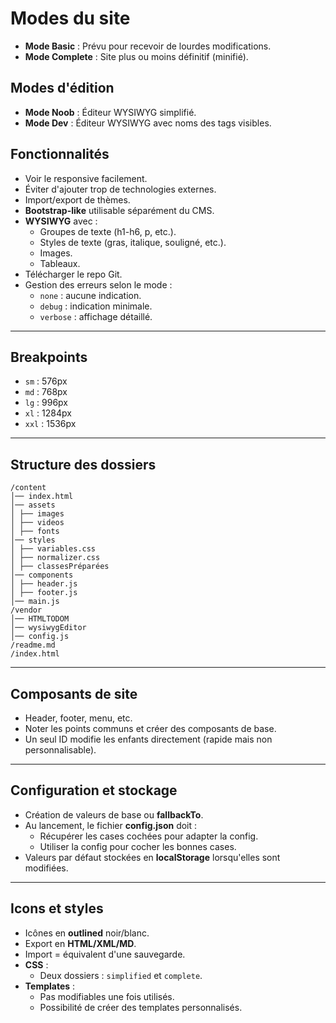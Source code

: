 # Modes du site

- **Mode Basic** : Prévu pour recevoir de lourdes modifications.
- **Mode Complete** : Site plus ou moins définitif (minifié).

## Modes d'édition

- **Mode Noob** : Éditeur WYSIWYG simplifié.
- **Mode Dev** : Éditeur WYSIWYG avec noms des tags visibles.

## Fonctionnalités

- Voir le responsive facilement.
- Éviter d'ajouter trop de technologies externes.
- Import/export de thèmes.
- **Bootstrap-like** utilisable séparément du CMS.
- **WYSIWYG** avec :
  - Groupes de texte (h1-h6, p, etc.).
  - Styles de texte (gras, italique, souligné, etc.).
  - Images.
  - Tableaux.
- Télécharger le repo Git.
- Gestion des erreurs selon le mode :
  - `none` : aucune indication.
  - `debug` : indication minimale.
  - `verbose` : affichage détaillé.

---

## Breakpoints

- `sm` : 576px  
- `md` : 768px  
- `lg` : 996px  
- `xl` : 1284px  
- `xxl` : 1536px  

---

## Structure des dossiers

```
/content 
│── index.html 
│── assets 
│ ├── images 
│ ├── videos 
│ ├── fonts 
│── styles 
│ ├── variables.css 
│ ├── normalizer.css 
│ ├── classesPréparées 
│── components 
│ ├── header.js 
│ ├── footer.js 
│── main.js
/vendor 
│── HTMLTODOM 
│── wysiwygEditor 
│── config.js
/readme.md 
/index.html
```

---

## Composants de site

- Header, footer, menu, etc.
- Noter les points communs et créer des composants de base.
- Un seul ID modifie les enfants directement (rapide mais non personnalisable).

---

## Configuration et stockage

- Création de valeurs de base ou **fallbackTo**.
- Au lancement, le fichier **config.json** doit :
  - Récupérer les cases cochées pour adapter la config.
  - Utiliser la config pour cocher les bonnes cases.
- Valeurs par défaut stockées en **localStorage** lorsqu'elles sont modifiées.

---

## Icons et styles

- Icônes en **outlined** noir/blanc.
- Export en **HTML/XML/MD**.
- Import = équivalent d'une sauvegarde.
- **CSS** :
  - Deux dossiers : `simplified` et `complete`.
- **Templates** :
  - Pas modifiables une fois utilisés.
  - Possibilité de créer des templates personnalisés.
